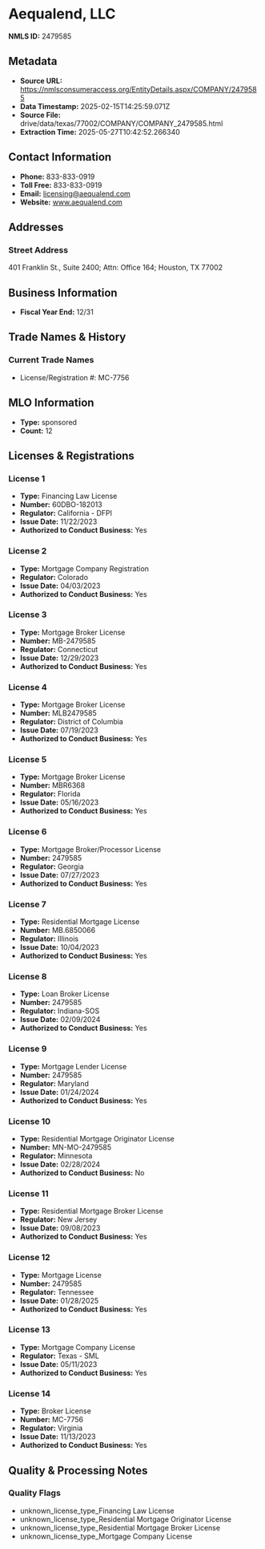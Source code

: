 # Aequalend, LLC

**NMLS ID:** 2479585

## Metadata
- **Source URL:** https://nmlsconsumeraccess.org/EntityDetails.aspx/COMPANY/2479585
- **Data Timestamp:** 2025-02-15T14:25:59.071Z
- **Source File:** drive/data/texas/77002/COMPANY/COMPANY_2479585.html
- **Extraction Time:** 2025-05-27T10:42:52.266340

## Contact Information
- **Phone:** 833-833-0919
- **Toll Free:** 833-833-0919
- **Email:** licensing@aequalend.com
- **Website:** www.aequalend.com

## Addresses
### Street Address
401 Franklin St., Suite 2400; Attn: Office 164; Houston, TX 77002

## Business Information
- **Fiscal Year End:** 12/31

## Trade Names & History
### Current Trade Names
- License/Registration #: MC-7756

## MLO Information
- **Type:** sponsored
- **Count:** 12

## Licenses & Registrations

### License 1
- **Type:** Financing Law License
- **Number:** 60DBO-182013
- **Regulator:** California - DFPI
- **Issue Date:** 11/22/2023
- **Authorized to Conduct Business:** Yes

### License 2
- **Type:** Mortgage Company Registration
- **Regulator:** Colorado
- **Issue Date:** 04/03/2023
- **Authorized to Conduct Business:** Yes

### License 3
- **Type:** Mortgage Broker License
- **Number:** MB-2479585
- **Regulator:** Connecticut
- **Issue Date:** 12/29/2023
- **Authorized to Conduct Business:** Yes

### License 4
- **Type:** Mortgage Broker License
- **Number:** MLB2479585
- **Regulator:** District of Columbia
- **Issue Date:** 07/19/2023
- **Authorized to Conduct Business:** Yes

### License 5
- **Type:** Mortgage Broker License
- **Number:** MBR6368
- **Regulator:** Florida
- **Issue Date:** 05/16/2023
- **Authorized to Conduct Business:** Yes

### License 6
- **Type:** Mortgage Broker/Processor License
- **Number:** 2479585
- **Regulator:** Georgia
- **Issue Date:** 07/27/2023
- **Authorized to Conduct Business:** Yes

### License 7
- **Type:** Residential Mortgage License
- **Number:** MB.6850066
- **Regulator:** Illinois
- **Issue Date:** 10/04/2023
- **Authorized to Conduct Business:** Yes

### License 8
- **Type:** Loan Broker License
- **Number:** 2479585
- **Regulator:** Indiana-SOS
- **Issue Date:** 02/09/2024
- **Authorized to Conduct Business:** Yes

### License 9
- **Type:** Mortgage Lender License
- **Number:** 2479585
- **Regulator:** Maryland
- **Issue Date:** 01/24/2024
- **Authorized to Conduct Business:** Yes

### License 10
- **Type:** Residential Mortgage Originator License
- **Number:** MN-MO-2479585
- **Regulator:** Minnesota
- **Issue Date:** 02/28/2024
- **Authorized to Conduct Business:** No

### License 11
- **Type:** Residential Mortgage Broker License
- **Regulator:** New Jersey
- **Issue Date:** 09/08/2023
- **Authorized to Conduct Business:** Yes

### License 12
- **Type:** Mortgage License
- **Number:** 2479585
- **Regulator:** Tennessee
- **Issue Date:** 01/28/2025
- **Authorized to Conduct Business:** Yes

### License 13
- **Type:** Mortgage Company License
- **Regulator:** Texas - SML
- **Issue Date:** 05/11/2023
- **Authorized to Conduct Business:** Yes

### License 14
- **Type:** Broker License
- **Number:** MC-7756
- **Regulator:** Virginia
- **Issue Date:** 11/13/2023
- **Authorized to Conduct Business:** Yes

## Quality & Processing Notes
### Quality Flags
- unknown_license_type_Financing Law License
- unknown_license_type_Residential Mortgage Originator License
- unknown_license_type_Residential Mortgage Broker License
- unknown_license_type_Mortgage Company License
